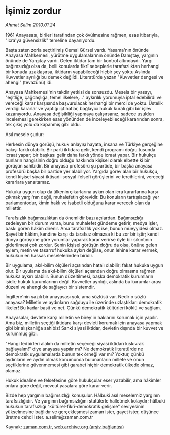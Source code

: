 # İşimiz zordur

*Ahmet Selim 2010.01.24*

<tr><td class="metin" colspan="2" style="padding-top: 20px; padding-left: 5px; ">1961 Anayasası, birileri tarafından çok övülmesine rağmen, esas itibarıyla, "icra'ya güvensizlik" temeline dayanıyordu.</td></tr><tr><td class="metin" colspan="2" style="padding-top: 20px; padding-left: 5px; "><p>Başta zaten zorla seçtirilmiş Cemal Gürsel vardı. Yasama'nın önünde Anayasa Mahkemesi, yürütme uygulamalarının önünde Danıştay, yargının önünde de Yargıtay vardı. Gelen iktidar tam bir kontrol altındaydı. Yargı bağımsızlığı olsa da, belli konularda fikrî sebeplerle tarafsızlıktan herhangi bir konuda uzaklaşırsa, iktidarın yapabileceği hiçbir şey yoktu.Aslında Kuvvetler ayrılığı bu demek değildi. Literatürde yazan "Kuvvetler dengesi ve ahengi" (tevazünü) idi.
<p>Anayasa Mahkemesi'nin takdir yetkisi de sonsuzdu. Mesela bir yasayı, "eşitliğe, çağdaşlığa, temel ilkelere,..." aykırılık yorumuyla iptal edebilirdi ve vereceği karar karşısında başvurulacak herhangi bir merci de yoktu. Üstelik verdiği kararlar ve yaptığı içtihatlar, bağlayıcı hukuk kuralı gibi bir işlev kazanıyordu. Anayasa değişikliği yapmaya çalışırsanız, sadece usulden incelemesi gerekirken esas yönünden de inceleyebileceği kararından sonra, tek çıkış yolu da kapanmış gibi oldu.
<p>Asıl mesele şudur:
<p>Herkesin dünya görüşü, hukuk anlayışı hayata, insana ve Türkiye gerçeğine bakışı farklı olabilir. Bir parti iktidara gelir, kendi programı doğrultusunda icraat yapar; bir başkası gelir daha farklı yönde icraat yapar. Bir hukukçu bunların hangisinin doğru olduğu hakkında kişisel olarak elbette ki bir görüşün sahibidir. Bir anayasa profesörü şu partide, bir başka anayasa profesörü başka bir partide yer alabiliyor. Yargıda görev alan bir hukukçu, kendi kişisel siyasi-iktisadi-sosyal-felsefi görüşlerini ve tercihlerini, vereceği kararlara yansıtamaz.
<p>Hukuka uygun olup da ülkenin çıkarlarına aykırı olan icra kararlarına karşı çıkmak yargı'nın değil, muhalefetin görevidir. Bu konuların tartışılacağı yer parlamentodur, kimin haklı ve isabetli olduğuna karar verecek olan da millettir.
<p>Tarafsızlık bağımsızlıktan da önemlidir bazı açılardan. Bağımsızlığı zedeleyen bir durum varsa, bunu muhalefet gündeme getirir, medya işler, baskı gören hâkim direnir. Ama tarafsızlık yok ise, bunun müeyyidesi olmaz. Şayet bir hâkim, kendine karşı da tarafsız olmazsa ki bu zor bir iştir; kendi dünya görüşüne göre yorumlar yaparak karar verirse öyle bir sıkıntının giderilmesi çok zordur. Senin kişisel görüşün doğru da olsa, önüne gelen eylem, metin ve tasarruf hukuka aykırı değilse, onun lehine karar vermek, hukukun en hassas meselelerinden biridir. 
<p>Bir uygulama, akıl-bilim ölçüleri açısından hatalı olabilir; fakat hukuka uygun olur. Bir uyulama da akıl-bilim ölçüleri açısından doğru olmasına rağmen hukuka aykırı olabilir. Bunun düzeltilmesi, başka demokratik kurumların işidir; hukuk kurumlarının değil. Kuvvetler ayrılığı, aslında bu kurumlar arası düzeni ve ahengi de sağlayıcı bir sistemdir.
<p>İngiltere'nin yazılı bir anayasası yok, ama sözlüsü var. Nedir o sözlü anayasa? Milletin ve aydınların sağduyu ile üzerinde uzlaştıkları demokratik ilkeler! Bu kadar basit ve net. Çünkü demokratik kültürleri köklü ve sağlam.
<p>Anayasalar, devlete karşı milletin ve birey'in haklarını korumak için yapılır. Ama biz, milletin seçtiği iktidara karşı devleti korumak için anayasa yapmak gibi bir alışkanlığa sahibiz! Sanki siyasi iktidar, devletin dışında bir kuvvet ve kurummuş gibi.
<p>"Hangi tedbirleri alalım da milletin seçeceği siyasi iktidarı kıskıvrak bağlayalım!" diye anayasa yapılır mı? Ne demokratik literatürde ne demokratik uygulamalarda bunun tek örneği var mı? Yoktur, çünkü aydınların ve aydın olmak konumunda bulunanların millete ve onun seçtiklerine güvenmemesi gibi garabet hiçbir demokratik ülkede olmaz, olamaz.
<p>Hukuk idealine ve felsefesine göre hukukçular eser yazabilir, ama hâkimler onlara göre değil, mevcut yasalara göre karar verir.
<p>Bizde hep yargının bağımsızlığı konuşulur. Hâlbuki asıl meselemiz yargının tarafsızlığıdır. Ve yargının bağımsızlığını statülerle halletmek kolaydır; hâlbuki hukukun tarafsızlığı "kültürel-fikrî-demokratik gelişme" seviyesinin yükselmesine bağlıdır ve gerçekleşmesi zaman ister, gayet ister, düşünce üretme cehdi ister. a.selim@zaman.com.tr<br/></p></p></p></p></p></p></p></p></p></p></p></p></td></tr>

Kaynak: [zaman.com.tr](http://zaman.com.tr/yazar.do?yazino=943975), [web.archive.org (arşiv bağlantısı)](http://web.archive.org/web/20100207013416/http://zaman.com.tr:80/yazar.do?yazino=943975)
